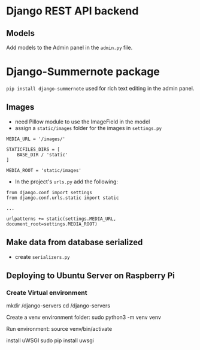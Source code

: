 # Django REST API backend

## Models
Add models to the Admin panel in the `admin.py` file.

# Django-Summernote package
`pip install django-summernote` used for rich text editing in the admin panel.

## Images
* need Pillow module to use the ImageField in the model
* assign a `static/images` folder for the images in `settings.py`
```
MEDIA_URL = '/images/'

STATICFILES_DIRS = [
    BASE_DIR / 'static'
]

MEDIA_ROOT = 'static/images'

```

* In the project's `urls.py` add the following:
```
from django.conf import settings
from django.conf.urls.static import static

...

urlpatterns += static(settings.MEDIA_URL, document_root=settings.MEDIA_ROOT)
```

## Make data from database serialized
* create `serializers.py` 

## Deploying to Ubuntu Server on Raspberry Pi

### Create Virtual environment
mkdir /django-servers
cd /django-servers

Create a venv environment folder:
sudo python3 -m venv venv

Run environment:
source venv/bin/activate

install uWSGI
sudo pip install uwsgi